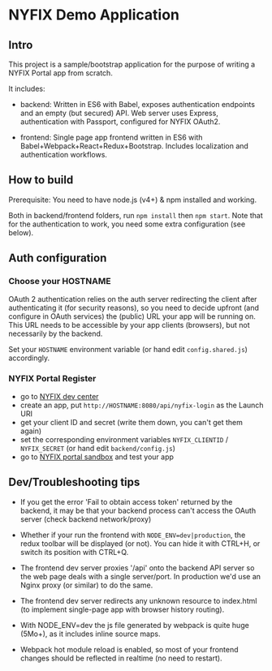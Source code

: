 # NYFIX Demo Application

## Intro

This project is a sample/bootstrap application for the purpose of writing a NYFIX Portal app from scratch.

It includes:
- backend:
  Written in ES6 with Babel, exposes authentication endpoints and an empty (but secured) API.
  Web server uses Express, authentication with Passport, configured for NYFIX OAuth2.

- frontend:
  Single page app frontend written in ES6 with Babel+Webpack+React+Redux+Bootstrap.
  Includes localization and authentication workflows.

## How to build

Prerequisite: You need to have node.js (v4+) & npm installed and working.

Both in backend/frontend folders, run `npm install` then `npm start`.
Note that for the authentication to work, you need some extra configuration (see below).

## Auth configuration

### Choose your HOSTNAME

OAuth 2 authentication relies on the auth server redirecting the client after authenticating it (for security reasons), so you need to decide upfront (and configure in OAuth services) the (public) URL your app will be running on.
This URL needs to be accessible by your app clients (browsers), but not necessarily by the backend.

Set your `HOSTNAME` environment variable (or hand edit `config.shared.js`) accordingly.

### NYFIX Portal Register

- go to [NYFIX dev center](http://devcenter-sandbox-dev.nyfix.net)
- create an app, put `http://HOSTNAME:8080/api/nyfix-login` as the Launch URI
- get your client ID and secret (write them down, you can't get them again)
- set the corresponding environment variables `NYFIX_CLIENTID` / `NYFIX_SECRET` (or hand edit `backend/config.js`)
- go to [NYFIX portal sandbox](https://portal-sandbox-dev.nyfix.net/) and test your app

## Dev/Troubleshooting tips

- If you get the error 'Fail to obtain access token' returned by the backend, it may be that your backend process can't access the OAuth server (check backend network/proxy)

- Whether if your run the frontend with `NODE_ENV=dev|production`, the redux toolbar will be displayed (or not).
  You can hide it with CTRL+H, or switch its position with CTRL+Q.

- The frontend dev server proxies '/api' onto the backend API server so the web page deals with a single server/port.
  In production we'd use an Nginx proxy (or similar) to do the same.

- The frontend dev server redirects any unknown resource to index.html (to implement single-page app with browser history routing).

- With NODE_ENV=dev the js file generated by webpack is quite huge (5Mo+), as it includes inline source maps.

- Webpack hot module reload is enabled, so most of your frontend changes should be reflected in realtime (no need to restart).
